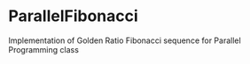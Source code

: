 # ParallelFibonacci
Implementation of Golden Ratio Fibonacci sequence for Parallel Programming class
